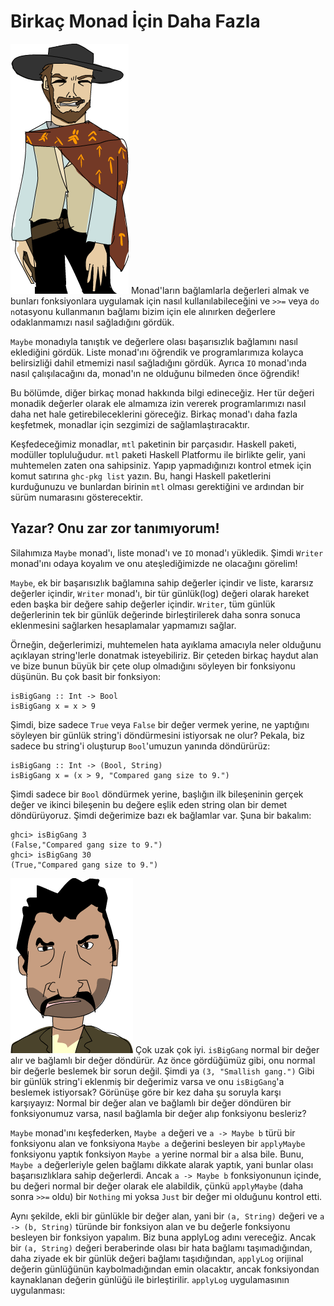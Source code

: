 Birkaç Monad İçin Daha Fazla
============================

![clint](../img/clint.png)
Monad'ların bağlamlarla değerleri almak ve bunları fonksiyonlara uygulamak için nasıl kullanılabileceğini ve `>>=` veya `do n`otasyonu kullanmanın
bağlamı bizim için ele alınırken değerlere odaklanmamızı nasıl sağladığını gördük.

`Maybe` monadıyla tanıştık ve değerlere olası başarısızlık bağlamını nasıl eklediğini gördük. Liste monad'ını öğrendik ve
programlarımıza kolayca belirsizliği dahil etmemizi nasıl sağladığını gördük. Ayrıca `IO` monad'ında nasıl çalışılacağını da, monad'ın ne olduğunu bilmeden önce öğrendik!

Bu bölümde, diğer birkaç monad hakkında bilgi edineceğiz. Her tür değeri monadik değerler olarak ele almamıza izin vererek programlarımızı nasıl
daha net hale getirebileceklerini göreceğiz. Birkaç monad'ı daha fazla keşfetmek, monadlar için sezgimizi de sağlamlaştıracaktır.

Keşfedeceğimiz monadlar, `mtl` paketinin bir parçasıdır. Haskell paketi, modüller topluluğudur. `mtl` paketi Haskell Platformu ile birlikte gelir,
yani muhtemelen zaten ona sahipsiniz. Yapıp yapmadığınızı kontrol etmek için komut satırına `ghc-pkg list` yazın.
Bu, hangi Haskell paketlerini kurduğunuzu ve bunlardan birinin `mtl` olması gerektiğini ve ardından bir sürüm numarasını gösterecektir.


Yazar? Onu zar zor tanımıyorum!
-------------------------------

Silahımıza `Maybe` monad'ı, liste monad'ı ve `IO` monad'ı yükledik. Şimdi `Writer` monad'ını odaya koyalım ve onu ateşlediğimizde ne olacağını görelim!

`Maybe`, ek bir başarısızlık bağlamına sahip değerler içindir ve liste, kararsız değerler içindir,
`Writer` monad'ı, bir tür günlük(log) değeri olarak hareket eden başka bir değere sahip değerler içindir.
`Writer`, tüm günlük değerlerinin tek bir günlük değerinde birleştirilerek daha sonra sonuca eklenmesini sağlarken hesaplamalar yapmamızı sağlar.

Örneğin, değerlerimizi, muhtemelen hata ayıklama amacıyla neler olduğunu açıklayan string'lerle donatmak isteyebiliriz.
Bir çeteden birkaç haydut alan ve bize bunun büyük bir çete olup olmadığını söyleyen bir fonksiyonu düşünün. Bu çok basit bir fonksiyon:

~~~~ {.haskell: .ghci name="code"}
isBigGang :: Int -> Bool  
isBigGang x = x > 9  
~~~~

Şimdi, bize sadece `True` veya `False` bir değer vermek yerine, ne yaptığını söyleyen bir günlük string'i döndürmesini istiyorsak ne olur?
Pekala, biz sadece bu string'i oluşturup `Bool`'umuzun yanında döndürürüz:

~~~~ {.haskell: .ghci name="code"}
isBigGang :: Int -> (Bool, String)  
isBigGang x = (x > 9, "Compared gang size to 9.")  
~~~~

Şimdi sadece bir `Bool` döndürmek yerine, başlığın ilk bileşeninin gerçek değer ve ikinci bileşenin bu değere eşlik eden string olan bir demet döndürüyoruz.
Şimdi değerimize bazı ek bağlamlar var. Şuna bir bakalım:

~~~~ {.haskell: .ghci name="code"}
ghci> isBigGang 3  
(False,"Compared gang size to 9.")  
ghci> isBigGang 30  
(True,"Compared gang size to 9.")  
~~~~

![tuco](../img/tuco.png)
Çok uzak çok iyi. `isBigGang` normal bir değer alır ve bağlamlı bir değer döndürür. Az önce gördüğümüz gibi, onu normal bir değerle beslemek bir sorun değil.
Şimdi ya `(3, "Smallish gang.")` Gibi bir günlük string'i eklenmiş bir değerimiz varsa ve onu `isBigGang`'a beslemek istiyorsak?
Görünüşe göre bir kez daha şu soruyla karşı karşıyayız: Normal bir değer alan ve bağlamlı bir değer döndüren bir fonksiyonumuz varsa,
nasıl bağlamla bir değer alıp fonksiyonu besleriz?

`Maybe` monad'ını keşfederken, `Maybe a` değeri ve `a -> Maybe b` türü bir fonksiyonu alan ve fonksiyona `Maybe a` değerini besleyen bir `applyMaybe` fonksiyonu yaptık
fonksiyon `Maybe a` yerine normal bir `a` alsa bile. Bunu, `Maybe a` değerleriyle gelen bağlamı dikkate alarak yaptık, yani bunlar olası başarısızlıklara sahip değerlerdi.
Ancak `a -> Maybe b` fonksiyonunun içinde, bu değeri normal bir değer olarak ele alabildik, çünkü `applyMaybe` (daha sonra `>>=` oldu) bir `Nothing` mi yoksa
`Just` bir değer mi olduğunu kontrol etti.

Aynı şekilde, ekli bir günlükle bir değer alan, yani bir `(a, String)` değeri ve `a -> (b, String)` türünde bir fonksiyon alan ve
bu değerle fonksiyonu besleyen bir fonksiyon yapalım. Biz buna applyLog adını vereceğiz. Ancak bir `(a, String)` değeri beraberinde olası bir hata bağlamı taşımadığından,
daha ziyade ek bir günlük değeri bağlamı taşıdığından, `applyLog` orijinal değerin günlüğünün kaybolmadığından emin olacaktır,
ancak fonksiyondan kaynaklanan değerin günlüğü ile birleştirilir. `applyLog` uygulamasının uygulanması:

~~~~ {.haskell: .ghci name="code"}

~~~~

~~~~ {.haskell: .ghci name="code"}

~~~~

~~~~ {.haskell: .ghci name="code"}

~~~~

~~~~ {.haskell: .ghci name="code"}

~~~~

~~~~ {.haskell: .ghci name="code"}

~~~~





































































































































































































































































































































































































































































































































